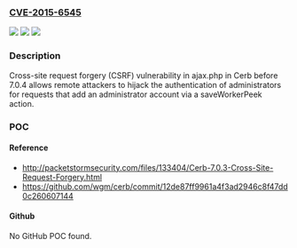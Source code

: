 ### [CVE-2015-6545](https://cve.mitre.org/cgi-bin/cvename.cgi?name=CVE-2015-6545)
![](https://img.shields.io/static/v1?label=Product&message=n%2Fa&color=blue)
![](https://img.shields.io/static/v1?label=Version&message=n%2Fa&color=blue)
![](https://img.shields.io/static/v1?label=Vulnerability&message=n%2Fa&color=brighgreen)

### Description

Cross-site request forgery (CSRF) vulnerability in ajax.php in Cerb before 7.0.4 allows remote attackers to hijack the authentication of administrators for requests that add an administrator account via a saveWorkerPeek action.

### POC

#### Reference
- http://packetstormsecurity.com/files/133404/Cerb-7.0.3-Cross-Site-Request-Forgery.html
- https://github.com/wgm/cerb/commit/12de87ff9961a4f3ad2946c8f47dd0c260607144

#### Github
No GitHub POC found.

